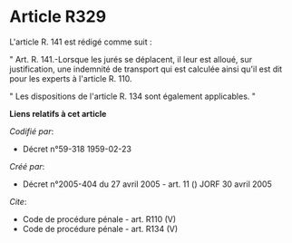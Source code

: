 # Article R329

L'article R. 141 est rédigé comme suit : 

" Art. R. 141.-Lorsque les jurés se déplacent, il leur est alloué, sur justification, une indemnité de transport qui est
calculée ainsi qu'il est dit pour les experts à l'article R. 110. 

" Les dispositions de l'article R. 134 sont également applicables. "

**Liens relatifs à cet article**

_Codifié par_:

  - Décret n°59-318 1959-02-23

_Créé par_:

  - Décret n°2005-404 du 27 avril 2005 - art. 11 () JORF 30 avril 2005

_Cite_:

  - Code de procédure pénale - art. R110 (V)
  - Code de procédure pénale - art. R134 (V)
